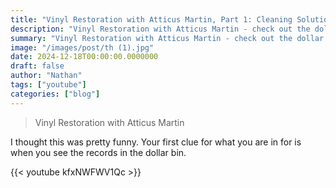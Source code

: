 ```yaml
---
title: "Vinyl Restoration with Atticus Martin, Part 1: Cleaning Solutions"
description: "Vinyl Restoration with Atticus Martin - check out the dollar bin at the start of the video."
summary: "Vinyl Restoration with Atticus Martin - check out the dollar bin at the start of the video."
image: "/images/post/th (1).jpg"
date: 2024-12-18T00:00:00.0000000
draft: false
author: "Nathan"
tags: ["youtube"]
categories: ["blog"]
---
```

> Vinyl Restoration with Atticus Martin

I thought this was pretty funny.  Your first clue for what you are in for is when you see the records in the dollar bin.

{{< youtube kfxNWFWV1Qc >}}